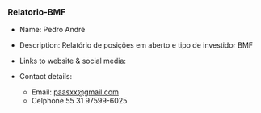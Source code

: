 ### Relatorio-BMF

- Name: Pedro André

- Description: Relatório de posições em aberto e tipo de investidor BMF

- Links to website & social media: 

- Contact details:

  - Email: paasxx@gmail.com
  - Celphone 55 31 97599-6025
